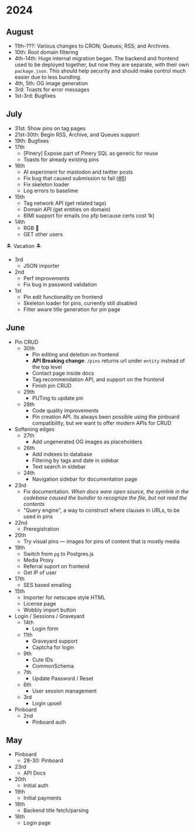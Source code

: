# 2024

## August

- 11th-???: Various changes to CRON; Queues; RSS; and Archives.
- 10th: Root domain filtering
- 4th-14th: Huge internal migration began. The backend and frontend used to be deployed together, but now they are separate, with their own `package.json`. This should help security and should make control much easier due to less bundling.
- 4th, 5th: OG image generation
- 3rd: Toasts for error messages
- 1st-3rd: Bugfixes

## July

- 31st: Show pins on tag pages
- 21st-30th: Begin RSS, Archive, and Queues support
- 19th: Bugfixes
- 17th
  - [Pinery] Expose part of Pinery SQL as generic for reuse
  - Toasts for already existing pins
- 16th
  - AI experiment for mastodon and twitter posts
  - Fix bug that caused submission to fail ([#6](https://github.com/toastclub/pinefore/issues/6))
  - Fix skeleton loader
  - Log errors to baselime
- 15th
  - Tag network API (get related tags)
  - Domain API (get entities on domain)
  - BIMI support for emails (no pfp because certs cost 1k)
- 14th
  - RGB 👀
  - GET other users

🏝️ Vacation 🏝️

- 3rd
  - JSON importer
- 2nd
  - Perf improvements
  - Fix bug in password validation
- 1st
  - Pin edit functionality on frontend
  - Skeleton loader for pins, currently still disabled
  - Filter aware title generation for pin page

## June

- Pin CRUD
  - 30th
    - Pin editing and deletion on frontend
    - **API Breaking change**: `/pins` returns url under `entity` instead of the top level
    - Contact page inside docs
    - Tag recommendation API, and support on the frontend
    - Finish pin CRUD
  - 29th
    - PUTing to update pin
  - 28th
    - Code quality improvements
    - Pin creation API. Its always been possible using the pinboard compatibility, but we want to offer modern APIs for CRUD
- Softening edges
  - 27th
    - Add ungenerated OG images as placeholders
  - 26th
    - Add indexes to database
    - Filtering by tags and date in sidebar
    - Text search in sidebar
  - 24th
    - Navigation sidebar for documentation page
- 23rd
  - Fix documentation. _When docs were open source, the symlink in the codebase caused the bundler to recognize the file, but not read the contents_
  - "Query engine", a way to construct where clauses in URLs, to be used in pins
- 22nd
  - Preregistration
- 20th
  - Try visual pins — images for pins of content that is mostly media
- 19th
  - Switch from `pg` to Postgres.js
  - Media Proxy
  - Referral suport on frontend
  - Get IP of user
- 17th
  - SES based emailing
- 15th
  - Importer for netscape style HTML
  - License page
  - Wobbly import button
- Login / Sessions / Graveyard
  - 14th
    - Login form
  - 11th
    - Graveyard support
    - Captcha for login
  - 9th
    - Cute IDs
    - CommonSchema
  - 7th
    - Update Password / Reset
  - 6th
    - User session management
  - 3rd
    - Login upsell
- Pinboard
  - 2nd
    - Pinboard auth

## May

- Pinboard
  - 28-30: Pinboard
- 23rd
  - API Docs
- 20th
  - Initial auth
- 19th
  - Initial payments
- 18th
  - Backend title fetch/parsing
- 16th
  - Login page
